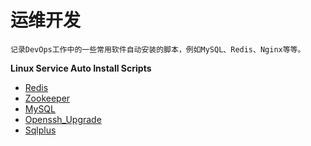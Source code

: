 # 运维开发
```
记录DevOps工作中的一些常用软件自动安装的脚本，例如MySQL、Redis、Nginx等等。
```

**Linux Service Auto Install Scripts**
- [Redis](https://github.com/mrlapulga/devops-software-install-scripts/tree/master/Redis)
- [Zookeeper](https://github.com/mrlapulga/devops-software-install-scripts/tree/master/Zookeeper)
- [MySQL](https://github.com/mrlapulga/devops-software-install-scripts/tree/master/MySQL)
- [Openssh_Upgrade](https://github.com/mrlapulga/software-autoinstall-scripts/tree/master/Upgrade_Openssh)
- [Sqlplus](https://github.com/mrlapulga/software-autoinstall-scripts/tree/master/Sqlplus_Install)


